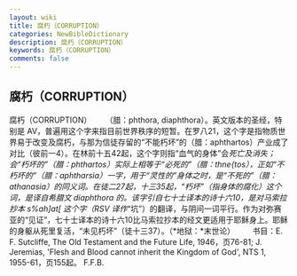 ```yaml
---
layout: wiki
title: 腐朽（CORRUPTION）
categories: NewBibleDictionary
description: 腐朽（CORRUPTION）
keywords: 腐朽（CORRUPTION）
comments: false
---
```


## 腐朽（CORRUPTION）



腐朽（CORRUPTION）
　　（腊：phthora, diaphthora）。英文版本的圣经，特别是 AV，普遍用这个字来指目前世界秩序的短暂。在罗八21，这个字是指物质世界易于改变及腐朽，与那为信徒存留的“不能朽坏”的（腊：aphthartos）产业成了对比（彼前一4）。在林前十五42起，这个字则指“血气的身体”会*死亡及消失；会“朽坏的”（腊：phthartos）实际上相等于“必死的”（腊：thne{tos），正如“不朽坏的”（腊：aphtharsia）一字，用于“灵性的”身体之时，是“不死的”（腊：athanasia）的同义词。在徒二27起，十三35起，“朽坏”（指身体的腐化）这个词，是译自希腊文 diaphthora 的。该字引自七十士译本的诗十六10，是对马索拉抄本 s%ah]at[ 这个字（RSV 译作*“坑”）的翻译，与阴间一词平行。作为对弥赛亚的“见证”，七十士译本的诗十六10比马索拉抄本的经文更适用于耶稣身上。耶稣的身躯从死里复活，“未见朽坏”（徒十三37）。（*地狱：*末世论）
　　书目：E. F. Sutcliffe, The Old Testament and the Future Life,
1946，页76-81; J. Jeremias, 'Flesh and Blood cannot inherit the Kingdom of
God', NTS 1, 1955-61，页155起。
F.F.B.



